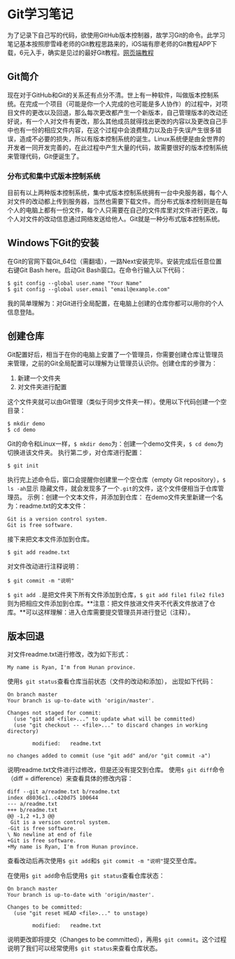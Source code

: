# Git学习笔记

为了记录下自己写的代码，欲使用GitHub版本控制器，故学习Git的命令。此学习笔记基本按照廖雪峰老师的Git教程思路来的，iOS端有廖老师的Git教程APP下载，6元入手，确实是见过的最好Git教程。[网页端教程](https://www.liaoxuefeng.com/wiki/0013739516305929606dd18361248578c67b8067c8c017b000)

## Git简介

现在对于GitHub和Git的关系还有点分不清。世上有一种软件，叫做版本控制系统。在完成一个项目（可能是你一个人完成的也可能是多人协作）的过程中，对项目文件的更改以及回退，那么每次更改都产生一个新版本，自己管理版本的改动还好说，有一个人对文件有更改，那么其他成员就得找出更改的内容以及更改自己手中也有一份的相应文件内容，在这个过程中会浪费精力以及由于失误产生很多错误，造成不必要的损失，所以有版本控制系统的诞生。Linux系统便是由全世界的开发者一同开发完善的，在此过程中产生大量的代码，故需要很好的版本控制系统来管理代码，Git便诞生了。

### 分布式和集中式版本控制系统

目前有以上两种版本控制系统，集中式版本控制系统拥有一台中央服务器，每个人对文件的改动都上传到服务器，当然也需要下载文件。而分布式版本控制则是在每个人的电脑上都有一份文件，每个人只需要在自己的文件库里对文件进行更改，每个人对文件的改动信息通过网络发送给他人。Git就是一种分布式版本控制系统。

## Windows下Git的安装

在Git的官网下载Git_64位（需翻墙），一路Next安装完毕。安装完成后任意位置右键Git Bash here。启动Git Bash窗口。在命令行输入以下代码：
```git
$ git config --global user.name "Your Name"
$ git config --global user.email "email@example.com"
```
我的简单理解为：对Git进行全局配置，在电脑上创建的仓库你都可以用你的个人信息登陆。

## 创建仓库

Git配置好后，相当于在你的电脑上安置了一个管理员，你需要创建仓库让管理员来管理，之前的Git全局配置可以理解为让管理员认识你。创建仓库的步骤为：

1. 新建一个文件夹
2. 对文件夹进行配置

这个文件夹就可以由Git管理（类似于同步文件夹一样）。使用以下代码创建一个空目录：
```git
$ mkdir demo
$ cd demo
```
Git的命令和Linux一样，`$ mkdir demo`为：创建一个demo文件夹，`$ cd demo`为切换进该文件夹。
执行第二步，对仓库进行配置：
```git
$ git init
```
执行完上述命令后，窗口会提醒你创建里一个空仓库（empty Git repository），`$ ls -ah`显示
隐藏文件，就会发现多了一个`.git`的文件，这个文件便相当于仓库管理员。
示例：创建一个文本文件，并添加到仓库：
在demo文件夹里新建一个名为：readme.txt的文本文件：
```git
Git is a version control system.
Git is free software.
```

接下来把文本文件添加到仓库。
```git
$ git add readme.txt
```
对文件改动进行注释说明：
```git
$ git commit -m "说明"
```
`$ git add .`是把文件夹下所有文件添加到仓库，`$ git add file1 file2 file3`则为把相应文件添加到仓库。**注意：把文件放进文件夹不代表文件放进了仓库。**可以这样理解：进入仓库需要提交管理员并进行登记（注释）。

## 版本回退

对文件readme.txt进行修改，改为如下形式：
```git
My name is Ryan, I'm from Hunan province.
```
使用`$ git status`查看仓库当前状态（文件的改动和添加）， 出现如下代码：
```git
On branch master
Your branch is up-to-date with 'origin/master'.

Changes not staged for commit:
  (use "git add <file>..." to update what will be committed)
  (use "git checkout -- <file>..." to discard changes in working directory)

        modified:   readme.txt

no changes added to commit (use "git add" and/or "git commit -a")
```
说明readme.txt文件进行过修改，但是还没有提交到仓库。
使用`$ git diff`命令（diff = difference）来查看具体的修改内容：
```git
diff --git a/readme.txt b/readme.txt
index d8036c1..c420d75 100644
--- a/readme.txt
+++ b/readme.txt
@@ -1,2 +1,3 @@
 Git is a version control system.
-Git is free software.
\ No newline at end of file
+Git is free software.
+My name is Ryan, I'm from Hunan province.
```
查看改动后再次使用`$ git add`和`$ git commit -m "说明"`提交至仓库。

在使用`$ git add`命令后使用`$ git status`查看仓库状态：
```git
On branch master
Your branch is up-to-date with 'origin/master'.

Changes to be committed:
  (use "git reset HEAD <file>..." to unstage)

        modified:   readme.txt
```
说明更改即将提交（Changes to be committed），再用`$ git commit`。这个过程说明了我们可以经常使用`$ git status`来查看仓库状态。

